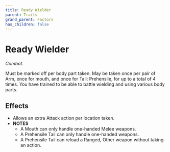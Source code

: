 ```yaml
---
title: Ready Wielder
parent: Traits
grand_parent: Factors
has_children: false
---
```


# Ready Wielder

*Combat.*

Must be marked off per body part taken. May be taken once per pair of Arm, once for mouth, and once for Tail: Prehensile, for up to a total of 4 times. You have trained to be able to battle wielding and using various body parts.

## Effects

* Allows an extra Attack action per location taken.
* **NOTES**
  * A Mouth can only handle one-handed Melee weapons.
  * A Prehensile Tail can only handle one-handed weapons.
  * A Prehensile Tail can reload a Ranged, Other weapon without taking an action.
